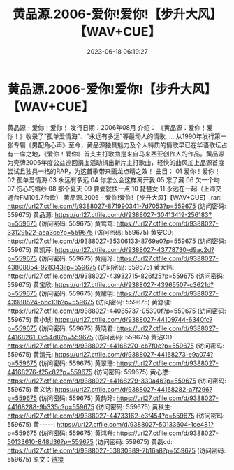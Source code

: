 ﻿---
title: 黄品源.2006-爱你!爱你!【步升大风】【WAV+CUE】
date: 2023-06-18 06:19:27
categories: WAV车载音乐、镜像
tags: 华语中文
---
# 黄品源.2006-爱你!爱你!【步升大风】【WAV+CUE】

黄品源 - 爱你！爱你！
发行日期：2006年08月
介绍：
《黄品源：爱你！爱你！》收录了"孤单爱情海"、"永远有多远"等最动人的情歌……从1990年发行第一张专辑《男配角心声》至今，黄品源独具魅力及个人特质的情歌早已在华语歌坛占有一席之地，《爱你！爱你》首支主打歌曲是来自马来西亚创作人的作品。黄品源为壳牌2006年度公益巡回捐血活动捐出新片主打歌曲，轻快的曲风加上品源首度尝试且独具一格的RAP，为这首歌带来画龙点睛之效！
曲目：
01 爱你！爱你！
02 孤单爱情海
03 永远有多远
04 你怎么会这样离开我
05 忘了藏
06 欠一个吻
07 伤心的婚纱
08 那个夏天
09 要爱就快一点
10 琵琶女
11 永远在一起（上海交通台FM105.7台歌）
黄品源.2006 - 爱你!爱你!【步升大风】【WAV+CUE】.rar: https://url27.ctfile.com/f/9388027-871990341-7d7053?p=559675
(访问密码: 559675)
黄品源: https://url27.ctfile.com/d/9388027-30413419-256183?p=559675
(访问密码: 559675)
黄莺莺: https://url27.ctfile.com/d/9388027-33129522-aea3ce?p=559675
(访问密码: 559675)
黄安CD: https://url27.ctfile.com/d/9388027-35306133-8769e0?p=559675
(访问密码: 559675)
黄凯芹: https://url27.ctfile.com/d/9388027-43778730-d9ac2d?p=559675
(访问密码: 559675)
黄丽玲: https://url27.ctfile.com/d/9388027-43808854-928343?p=559675
(访问密码: 559675)
黄大炜: https://url27.ctfile.com/d/9388027-43932715-826f25?p=559675
(访问密码: 559675)
黄宝欣: https://url27.ctfile.com/d/9388027-43965507-c3621d?p=559675
(访问密码: 559675)
黄耀明: https://url27.ctfile.com/d/9388027-43988524-bbc13b?p=559675
(访问密码: 559675)
黄舒骏: https://url27.ctfile.com/d/9388027-44085737-05390f?p=559675
(访问密码: 559675)
黄小琥: https://url27.ctfile.com/d/9388027-44109744-6340fc?p=559675
(访问密码: 559675)
黄晓君: https://url27.ctfile.com/d/9388027-44168261-0c54d8?p=559675
(访问密码: 559675)
黄沾CD: https://url27.ctfile.com/d/9388027-44168270-cb7f0c?p=559675
(访问密码: 559675)
黄清元: https://url27.ctfile.com/d/9388027-44168273-e9a074?p=559675
(访问密码: 559675)
黄翠珊: https://url27.ctfile.com/d/9388027-44168276-f25c82?p=559675
(访问密码: 559675)
黄心懋: https://url27.ctfile.com/d/9388027-44168279-330a46?p=559675
(访问密码: 559675)
黄义达: https://url27.ctfile.com/d/9388027-44168282-a7f296?p=559675
(访问密码: 559675)
黄韵玲: https://url27.ctfile.com/d/9388027-44168288-9b335c?p=559675
(访问密码: 559675)
黄秋生: https://url27.ctfile.com/d/9388027-44733162-e3f454?p=559675
(访问密码: 559675)
黄-----: https://url27.ctfile.com/d/9388027-50133604-1ce481?p=559675
(访问密码: 559675)
黄鸿升: https://url27.ctfile.com/d/9388027-50133610-848d36?p=559675
(访问密码: 559675)
黄磊cd: https://url27.ctfile.com/d/9388027-53830389-7b16a8?p=559675
(访问密码: 559675)
原文：[链接](https://blog.sina.com.cn/s/blog_1647c7e76010312dw.html)